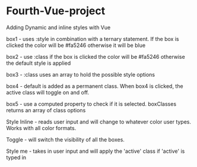 # Fourth-Vue-project

Adding Dynamic and inline styles with Vue

box1 - uses :style in combination with a ternary statement. If the box is clicked the color will be #fa5246 otherwise it will be blue

box2 - use :class if the box is clicked the color will be #fa5246 otherwise the default style is applied

box3 - :class uses an array to hold the possible style options

box4 - default is added as a permanent class. When box4 is clicked, the active class will toggle on and off.

box5 - use a computed property to check if it is selected. boxClasses returns an array of class options

Style Inline - reads user input and will change to whatever color user types. Works with all color formats.

Toggle - will switch the visibility of all the boxes.

Style me - takes in user input and will apply the 'active' class if 'active' is typed in
